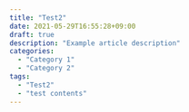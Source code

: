 ```yaml
---
title: "Test2"
date: 2021-05-29T16:55:28+09:00
draft: true
description: "Example article description"
categories:
  - "Category 1"
  - "Category 2"
tags:
  - "Test2"
  - "test contents"
---
```


